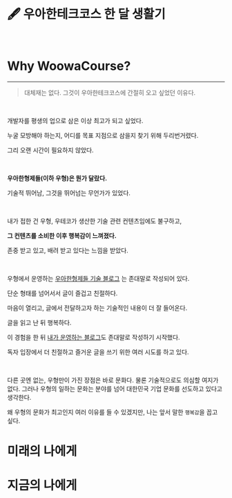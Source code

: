 # 🖋 우아한테크코스 한 달 생활기

<br>

# Why WoowaCourse?

---

> 대체재는 없다. 그것이 우아한테크코스에 간절히 오고 싶었던 이유다.

<br>

개발자를 평생의 업으로 삼은 이상 최고가 되고 싶었다.

누굴 모방해야 하는지, 어디를 목표 지점으로 삼을지 찾기 위해 두리번거렸다.

그리 오랜 시간이 필요하지 않았다.

<br>

**우아한형제들(이하 우형)은 뭔가 달랐다.**

기술적 뛰어남, 그것을 뛰어넘는 무언가가 있었다.

<br>

내가 접한 건 우형, 우테코가 생산한 기술 관련 컨텐츠임에도 불구하고,

**그 컨텐츠를 소비한 이후 행복감이 느껴졌다.**

존중 받고 있고, 배려 받고 있다는 느낌을 받았다.

<br>

우형에서 운영하는 [우아한형제들 기술 블로그](https://techblog.woowahan.com/) 는 존대말로 작성되어 있다.

단순 형태를 넘어서서 글이 즐겁고 친절하다.

마음이 열리고, 글에서 전달하고자 하는 기술적인 내용이 더 잘 들어온다.

글을 읽고 난 뒤 행복하다.

이 경험을 한 뒤 [내가 운영하는 블로그](https://creampuffy.tistory.com)도 존대말로 작성하기 시작했다.

독자 입장에서 더 친절하고 즐거운 글을 쓰기 위한 여러 시도를 하고 있다.

<br>

다른 곳엔 없는, 우형만이 가진 장점은 바로 문화다. 물론 기술적으로도 의심할 여지가 없다. 그러나 우형의 일하는 문화는 분야를 넘어 대한민국 기업 문화를 선도하고 있다고 생각한다.

왜 우형의 문화가 최고인지 여러 이유를 들 수 있겠지만, 나는 앞서 말한 `행복감`을 꼽고 싶다.

# 미래의 나에게

# 지금의 나에게
